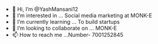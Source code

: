 - 👋 Hi, I’m @YashMansani12
- 👀 I’m interested in ... Social media marketing at MONK-E 
- 🌱 I’m currently learning ... To build startups
- 💞️ I’m looking to collaborate on ... MONK-E
- 📫 How to reach me ...Number- 7001252845

<!--
YashMansani12/YashMansani12 is a ✨ special ✨ repository because its `README.md` (this file) appears on your GitHub profile.
You can click the Preview link to take a look at your changes.
--->
